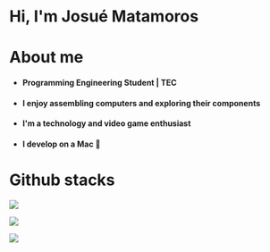 # Hi, I'm Josué Matamoros

# About me 

* #### Programming Engineering Student | TEC 
* #### I enjoy assembling computers and exploring their components
* #### I'm a technology and video game enthusiast
* #### I develop on a Mac 🍏

# Github stacks
![](https://github-readme-stats.vercel.app/api?username=JosueMatamoros&theme=dark&hide_border=false&include_all_commits=true&count_private=true)

![](https://github-readme-stats.vercel.app/api/top-langs/?username=JosueMatamoros&theme=dark&hide_border=false&include_all_commits=true&count_private=true&layout=compact)


![](https://github-readme-streak-stats.herokuapp.com/?user=JosueMatamoros&theme=dark&hide_border=false)<br/>







